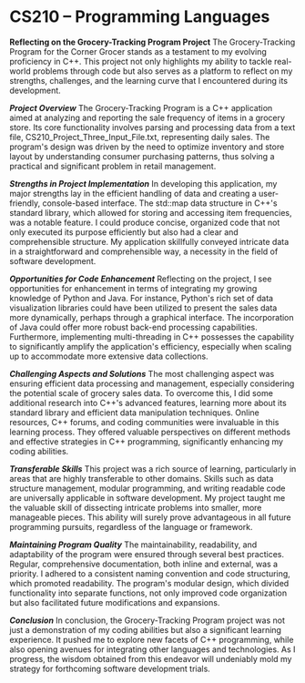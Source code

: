 # CS210 – Programming Languages

**Reflecting on the Grocery-Tracking Program Project**
The Grocery-Tracking Program for the Corner Grocer stands as a testament to my evolving proficiency in C++. This project not only highlights my ability to tackle real-world problems through code but also serves as a platform to reflect on my strengths, challenges, and the learning curve that I encountered during its development.

_**Project Overview**_
The Grocery-Tracking Program is a C++ application aimed at analyzing and reporting the sale frequency of items in a grocery store. Its core functionality involves parsing and processing data from a text file, CS210_Project_Three_Input_File.txt, representing daily sales. The program's design was driven by the need to optimize inventory and store layout by understanding consumer purchasing patterns, thus solving a practical and significant problem in retail management.

_**Strengths in Project Implementation**_
In developing this application, my major strengths lay in the efficient handling of data and creating a user-friendly, console-based interface. The std::map data structure in C++'s standard library, which allowed for storing and accessing item frequencies, was a notable feature. I could produce concise, organized code that not only executed its purpose efficiently but also had a clear and comprehensible structure. My application skillfully conveyed intricate data in a straightforward and comprehensible way, a necessity in the field of software development.

_**Opportunities for Code Enhancement**_
Reflecting on the project, I see opportunities for enhancement in terms of integrating my growing knowledge of Python and Java. For instance, Python's rich set of data visualization libraries could have been utilized to present the sales data more dynamically, perhaps through a graphical interface. The incorporation of Java could offer more robust back-end processing capabilities. Furthermore, implementing multi-threading in C++ possesses the capability to significantly amplify the application's efficiency, especially when scaling up to accommodate more extensive data collections.

_**Challenging Aspects and Solutions**_
The most challenging aspect was ensuring efficient data processing and management, especially considering the potential scale of grocery sales data. To overcome this, I did some additional research into C++'s advanced features, learning more about its standard library and efficient data manipulation techniques. Online resources, C++ forums, and coding communities were invaluable in this learning process. They offered valuable perspectives on different methods and effective strategies in C++ programming, significantly enhancing my coding abilities.

_**Transferable Skills**_
This project was a rich source of learning, particularly in areas that are highly transferable to other domains. Skills such as data structure management, modular programming, and writing readable code are universally applicable in software development. My project taught me the valuable skill of dissecting intricate problems into smaller, more manageable pieces. This ability will surely prove advantageous in all future programming pursuits, regardless of the language or framework.

_**Maintaining Program Quality**_
The maintainability, readability, and adaptability of the program were ensured through several best practices. Regular, comprehensive documentation, both inline and external, was a priority. I adhered to a consistent naming convention and code structuring, which promoted readability. The program's modular design, which divided functionality into separate functions, not only improved code organization but also facilitated future modifications and expansions.

_**Conclusion**_
In conclusion, the Grocery-Tracking Program project was not just a demonstration of my coding abilities but also a significant learning experience. It pushed me to explore new facets of C++ programming, while also opening avenues for integrating other languages and technologies. As I progress, the wisdom obtained from this endeavor will undeniably mold my strategy for forthcoming software development trials.

